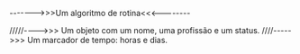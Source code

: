 ------->>>Um algoritmo de rotina<<<--------

/////---->>> Um objeto com um nome, uma profissão e um status.
////----->>> Um marcador de tempo: horas e dias.
